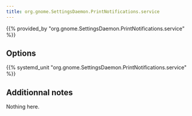 ```yaml
---
title: org.gnome.SettingsDaemon.PrintNotifications.service
---
```


{{% provided_by "org.gnome.SettingsDaemon.PrintNotifications.service" %}}

## Options

{{% systemd_unit "org.gnome.SettingsDaemon.PrintNotifications.service" %}}

## Additionnal notes

Nothing here.